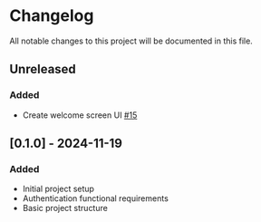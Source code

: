 # Changelog
All notable changes to this project will be documented in this file.

## Unreleased

### Added

- Create welcome screen UI [#15](https://github.com/canasmh/iron-track-mobile/pull/15)

## [0.1.0] - 2024-11-19

### Added

- Initial project setup
- Authentication functional requirements
- Basic project structure
